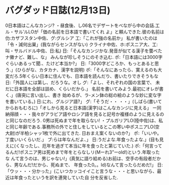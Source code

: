 # バグダッド日誌(12月13日)

0日本語はこんなカンジ?
・昼食後、し06名でデザートをべながら中の会話.工ル・サル′ルLOが「価の名前を日本語で書いてくれ
よ」と頼んできた.彼の名前は
仂:カザフスタン中佐、グ:グルシア
工:「これが強の名前か」
私が書いたのは「令・減何出巣」(我ながらセンスがない)
クライナ中佐、ホ:ポスニア大、工:叫・サルバドル中佐、日:私)
日:「そんなカンジかな.発音が似てる漢子を蕓べたナ黴ナど、難し、な」
みんなが珍しそうにのそき込む.
ポ:「日本語には3000字ぐらいあるって聞.、たけど本当か?」
日:「3000字どころか、もっとあると思う.」(ひらがな、カタカナ、漢字を説明)
ポ:「そんなにあったら、寞えるのも大変だろ.5年くらい日本に住んでも、日本語を読んだり、書いたりできそうもな
日:「外国人には第し、だろうな。オし
グ:「よし、それぞれの国の言葉で、
未だに日本語を全部は談め、くらいだから.」
名前を書いてみよう.最初にオレが書く.」(唐突に言い出し、書き
始めるが、ラ-メン鉢の総の絵のような妙に変な字を書いている。)
日:にれ、グルジア語?」
グ:「そうだ・・
・・」(しばら(書いてからおもむろに)「オしから見ると日本語(漢字)はこんなカンジに見える」
ー同納得顔・・・我々がアラビア語やロシア語を見ると記号か複様のように見えるのと同じなのだろう.
0男は死ぬまで年を取らない!
・プルガリアLO(陸中佐)は、私と同じ年齢である.事務所の外でと住しをしているとこの寒い中ポスニアLO(空
大尉)が半柏シャッ1枚で外に出てきた.
日おまえ案くないのか?」
ポ:「いいや。丁度いいくらいだ.」
ブ:らは年なんだよ、」
日:うだよな.年食ったよな.」(目も見えに(くなったし、厄年を過ぎて本当に年を食ったと第じていた.)
ポ:「何言ってるんだ!ポスニア男は死めまで年をとらなしリ(Mーれ3”ーold!)という.年取ったな
んて言うのは、男じゃない!」(真気に語り給める)お前は、空手の有段者だから、男なんだ!だから、死ぬまで、
年食った0。。ld)なんて言ったらだめだ!」
日:「ウッ・・・分かった」(こいつカッコイイこと言うな・・・と思いながら、最近は年食ったというを訳を連発していた自
分を反省した.
